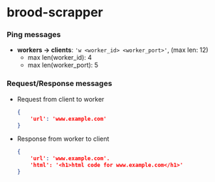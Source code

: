 # brood-scrapper

### Ping messages

- **workers -> clients**: `'w <worker_id> <worker_port>'`, (max len: 12)
    - max len(worker_id): 4
    - max len(worker_port): 5


### Request/Response messages

- Request from client to worker

    ```json
    {
        'url': 'www.example.com'
    }
    ```

- Response from worker to client

    ```json
    {
        'url': 'www.example.com'.
        'html': '<h1>html code for www.example.com</h1>'
    }
    ```
